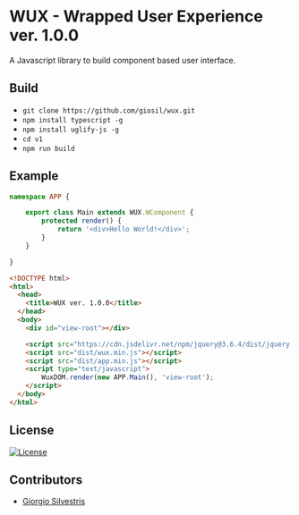 # WUX - Wrapped User Experience ver. 1.0.0

A Javascript library to build component based user interface.

## Build

- `git clone https://github.com/giosil/wux.git`
- `npm install typescript -g`
- `npm install uglify-js -g`
- `cd v1`
- `npm run build`

## Example

```typescript
namespace APP {

    export class Main extends WUX.WComponent {
        protected render() {
            return '<div>Hello World!</div>';
        }
    }

}
```

```html
<!DOCTYPE html>
<html>
  <head>
    <title>WUX ver. 1.0.0</title>
  </head>
  <body>
    <div id="view-root"></div>

    <script src="https://cdn.jsdelivr.net/npm/jquery@3.6.4/dist/jquery.min.js"></script>
    <script src="dist/wux.min.js"></script>
    <script src="dist/app.min.js"></script>
    <script type="text/javascript">
        WuxDOM.render(new APP.Main(), 'view-root');
    </script>
  </body>
</html>
```

## License

[![License](https://img.shields.io/badge/License-Apache_2.0-blue.svg)](https://opensource.org/licenses/Apache-2.0)

## Contributors

* [Giorgio Silvestris](https://github.com/giosil)
